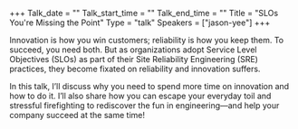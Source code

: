 +++
Talk_date = ""
Talk_start_time = ""
Talk_end_time = ""
Title = "SLOs You're Missing the Point"
Type = "talk"
Speakers = ["jason-yee"]
+++

Innovation is how you win customers; reliability is how you keep them. To succeed, you need both. But as organizations adopt Service Level Objectives (SLOs) as part of their Site Reliability Engineering (SRE) practices, they become fixated on reliability and innovation suffers.

In this talk, I’ll discuss why you need to spend more time on innovation and how to do it. I’ll also share how you can escape your everyday toil and stressful firefighting to rediscover the fun in engineering—and help your company succeed at the same time!
